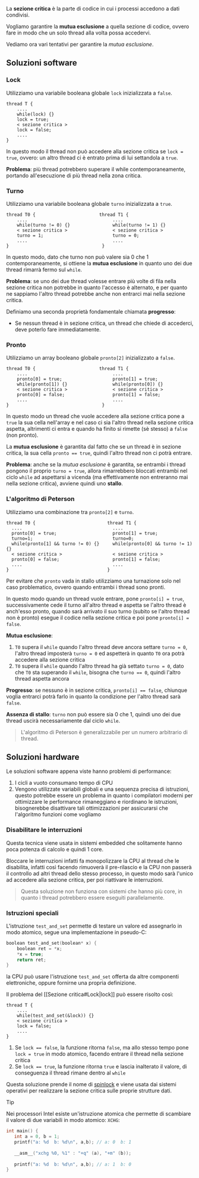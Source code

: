 La **sezione critica** è la parte di codice in cui i processi accedono a dati condivisi.

Vogliamo garantire la **mutua esclusione** a quella sezione di codice, ovvero fare in modo che un solo thread alla volta possa accedervi.

Vediamo ora vari tentativi per garantire la _mutua esclusione_.
## Soluzioni software
### Lock
Utilizziamo una variabile booleana globale `lock` inizializzata a `false`.
```
thread T {
	....
	while(lock) {}
	lock = true;
	< sezione critica >
	lock = false;
	....
}
```

In questo modo il thread non può accedere alla sezione critica se `lock = true`, ovvero: un altro thread ci è entrato prima di lui settandola a `true`.

**Problema**: più thread potrebbero superare il while contemporaneamente, portando all'esecuzione di più thread nella zona critica.

### Turno
Utilizziamo una variabile booleana globale `turno` inizializzata a `true`.
```
thread T0 {                        thread T1 { 
	....                                ....  
	while(turno != 0) {}                while(turno != 1) {}    
	< sezione critica >                 < sezione critica >   
	turno = 1;                          turno = 0; 
	....                                ....  
}                                   }
```

In questo modo, dato che turno non può valere sia $0$ che $1$ contemporaneamente, si ottiene la **mutua esclusione** in quanto uno dei due thread rimarrà fermo sul `while`.

**Problema**: se uno dei due thread volesse entrare più volte di fila nella sezione critica non potrebbe in quanto l'accesso è alternato, e per quanto ne sappiamo l'altro thread potrebbe anche non entrarci mai nella sezione critica.

Definiamo una seconda proprietà fondamentale chiamata **progresso**:
- Se nessun thread è in sezione critica, un thread che chiede di accederci, deve poterlo fare immediatamente.

### Pronto
Utilizziamo un array booleano globale `pronto[2]` inizializzato a `false`.
```
thread T0 {                        thread T1 { 
	....                                ....  
	pronto[0] = true;                   pronto[1] = true;
	while(pronto[1]) {}                 while(pronto[0]) {}    
	< sezione critica >                 < sezione critica >   
	pronto[0] = false;                  pronto[1] = false;
	....                                ....  
}                                   }
```

In questo modo un thread che vuole accedere alla sezione critica pone a `true` la sua cella nell'array e nel caso ci sia l'altro thread nella sezione critica aspetta, altrimenti ci entra e quando ha finito si rimette (sè stesso) a `false` (non pronto).

La **mutua esclusione** è garantita dal fatto che se un thread è in sezione critica, la sua cella `pronto == true`, quindi l'altro thread non ci potrà entrare.

**Problema**: anche se la _mutua esclusione_ è garantita, se entrambi i thread pongono il proprio `turno = true`, allora rimarrebbero bloccati entrambi nel ciclo `while` ad aspettarsi a vicenda (ma effettivamente non entreranno mai nella sezione critica), avviene quindi uno **stallo**.

### L'algoritmo di Peterson
Utilizziamo una combinazione tra `pronto[2]` e `turno`.
```
thread T0 {                           thread T1 { 
  ....                                  ....  
  pronto[0] = true;                     pronto[1] = true;
  turno=1;                              turno=0;
  while(pronto[1] && turno != 0) {}     while(pronto[0] && turno != 1) {} 
  < sezione critica >                   < sezione critica >   
  pronto[0] = false;                    pronto[1] = false;
  ....                                  ....  
}                                     }
```

Per evitare che `pronto` vada in stallo utilizziamo una turnazione solo nel caso problematico, ovvero quando entrambi i thread sono pronti.

In questo modo quando un thread vuole entrare, pone `pronto[i] = true`, successivamente cede il turno all'altro thread e aspetta se l'altro thread è anch'esso pronto, quando sarà arrivato il suo turno (subito se l'altro thread non è pronto) esegue il codice nella sezione critica e poi pone `pronto[i] = false`.

**Mutua esclusione**:
1. `T0` supera il `while` quando l'altro thread deve ancora settare `turno = 0`, l'altro thread imposterà `turno = 0` ed aspetterà in quanto `T0` ora potrà accedere alla sezione critica
2. `T0` supera il `while` quando l'altro thread ha già settato `turno = 0`, dato che `T0` sta superando il `while`, bisogna che `turno == 0`, quindi l'altro thread aspetta ancora

**Progresso**: se nessuno è in sezione critica, `pronto[i] == false`, chiunque voglia entrarci potrà farlo in quanto la condizione per l'altro thread sarà `false`.

**Assenza di stallo**: `turno` non può essere sia $0$ che $1$, quindi uno dei due thread uscirà necessariamente dal ciclo `while`.

>L'algoritmo di Peterson è generalizzabile per un numero arbitrario di thread.

## Soluzioni hardware
Le soluzioni software appena viste hanno problemi di performance:
1. I cicli a vuoto consumano tempo di CPU
2. Vengono utilizzate variabili globali e una sequenza precisa di istruzioni, questo potrebbe essere un problema in quanto i compilatori moderni per ottimizzare le performance rimaneggiano e riordinano le istruzioni, bisognerebbe disattivare tali ottimizzazioni per assicurarsi che l'algoritmo funzioni come vogliamo

### Disabilitare le interruzioni
Questa tecnica viene usata in sistemi embedded che solitamente hanno poca potenza di calcolo e quindi $1$ core.

Bloccare le interruzioni infatti fa monopolizzare la CPU al thread che le disabilita, infatti così facendo rimuoverà il pre-rilascio e la CPU non passerà il controllo ad altri thread dello stesso processo, in questo modo sarà l'unico ad accedere alla sezione critica, per poi riattivare le interruzioni.

>Questa soluzione non funziona con sistemi che hanno più core, in quanto i thread potrebbero essere eseguiti parallelamente.

### Istruzioni speciali
L'istruzione `test_and_set` permette di testare un valore ed assegnarlo in modo atomico, segue una implementazione in pseudo-C:
```c
boolean test_and_set(boolean* x) {
	boolean ret = *x;
    *x = true;
    return ret;
}
```

la CPU può usare l'istruzione `test_and_set` offerta da altre componenti elettroniche, oppure fornirne una propria definizione.

Il problema del [[Sezione critica#Lock|lock]] può essere risolto così:
```
thread T {
	....
	while(test_and_set(&lock)) {}
	< sezione critica >
	lock = false;
	....
}
```

1. Se `lock == false`, la funzione ritorna `false`, ma allo stesso tempo pone `lock = true` in modo atomico, facendo entrare il thread nella sezione critica
2. Se `lock == true`, la funzione ritorna `true` e lascia inalterato il valore, di conseguenza il thread rimane dentro al `while`

Questa soluzione prende il nome di [spinlock](https://it.wikipedia.org/wiki/Spinlock) e viene usata dai sistemi operativi per realizzare la sezione critica sulle proprie strutture dati.

>[!Tip]
>Nei processori Intel esiste un'istruzione atomica che permette di scambiare il valore di due variabili in modo atomico: `XCHG`:
>```c
>int main() {
>    int a = 0, b = 1;
>    printf("a: %d  b: %d\n", a,b); // a: 0  b: 1
>    
>    __asm__("xchg %0, %1" : "+q" (a), "+m" (b));
>    
>    printf("a: %d  b: %d\n", a,b); // a: 1  b: 0
>}
>```
